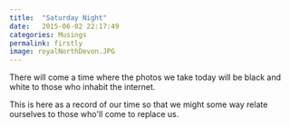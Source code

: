```yaml
---
title:  "Saturday Night"
date:   2015-06-02 22:17:49
categories: Musings
permalink: firstly
image: royalNorthDevon.JPG
---
```


There will come a time where the photos we take today will be black and white to those who inhabit the internet.

This is here as a record of our time so that we might some way relate ourselves to those who'll come to replace us.
